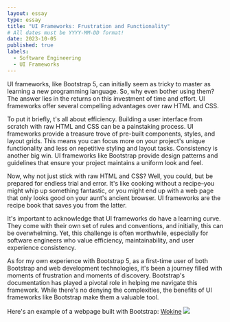 ```yaml
---
layout: essay
type: essay
title: "UI Frameworks: Frustration and Functionality"
# All dates must be YYYY-MM-DD format!
date: 2023-10-05
published: true
labels:
  - Software Engineering
  - UI Frameworks
---
```

UI frameworks, like Bootstrap 5, can initially seem as tricky to master as learning a new programming language. So, why even bother using them? The answer lies in the returns on this investment of time and effort. UI frameworks offer several compelling advantages over raw HTML and CSS.

To put it briefly, t's all about efficiency. Building a user interface from scratch with raw HTML and CSS can be a painstaking process. UI frameworks provide a treasure trove of pre-built components, styles, and layout grids. This means you can focus more on your project's unique functionality and less on repetitive styling and layout tasks. Consistency is another big win. UI frameworks like Bootstrap provide design patterns and guidelines that ensure your project maintains a uniform look and feel.

Now, why not just stick with raw HTML and CSS? Well, you could, but be prepared for endless trial and error. It's like cooking without a recipe–you might whip up something fantastic, or you might end up with a web page that only looks good on your aunt's ancient browser. UI frameworks are the recipe book that saves you from the latter.

It's important to acknowledge that UI frameworks do have a learning curve. They come with their own set of rules and conventions, and initially, this can be overwhelming. Yet, this challenge is often worthwhile, especially for software engineers who value efficiency, maintainability, and user experience consistency.

As for my own experience with Bootstrap 5, as a first-time user of both Bootstrap and web development technologies, it's been a journey filled with moments of frustration and moments of discovery. Bootstrap's documentation has played a pivotal role in helping me navigate this framework. While there's no denying the complexities, the benefits of UI frameworks like Bootstrap make them a valuable tool.

Here's an example of a webpage built with Bootstrap: <a href="https://www.wokine.com/">Wokine</a>
<img src="https://adminlte.io/wp-content/uploads/2021/06/wokine.jpg">
